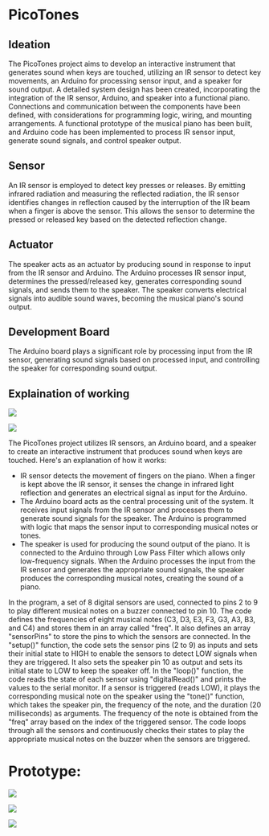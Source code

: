 # PicoTones

## Ideation
The PicoTones project aims to develop an interactive instrument that generates sound when keys are touched, utilizing an IR sensor to detect key movements, an Arduino for processing sensor input, and a speaker for sound output. A detailed system design has been created, incorporating the integration of the IR sensor, Arduino, and speaker into a functional piano. Connections and communication between the components have been defined, with considerations for programming logic, wiring, and mounting arrangements. A functional prototype of the musical piano has been built, and Arduino code has been implemented to process IR sensor input, generate sound signals, and control speaker output.

## Sensor
An IR sensor is employed to detect key presses or releases. By emitting infrared radiation and measuring the reflected radiation, the IR sensor identifies changes in reflection caused by the interruption of the IR beam when a finger is above the sensor. This allows the sensor to determine the pressed or released key based on the detected reflection change.

## Actuator
The speaker acts as an actuator by producing sound in response to input from the IR sensor and Arduino. The Arduino processes IR sensor input, determines the pressed/released key, generates corresponding sound signals, and sends them to the speaker. The speaker converts electrical signals into audible sound waves, becoming the musical piano's sound output.

## Development Board
The Arduino board plays a significant role by processing input from the IR sensor, generating sound signals based on processed input, and controlling the speaker for corresponding sound output.

## Explaination of working

<P><img src= "https://github.com/pallav0id/Uber-Data-Analysis/assets/82913441/ee864dc6-2539-47d9-985c-6c548c08c42a"></P>
<p><img src="https://github.com/pallav0id/Uber-Data-Analysis/assets/82913441/d0f52e13-e369-4bc0-8b53-cd6f7e0dc0b5"></p>


The PicoTones project utilizes IR sensors, an Arduino board, and a speaker to create an interactive instrument that produces sound when keys are touched. Here's an explanation of how it works: 
* IR sensor detects the movement of fingers on the piano. When a finger is kept above the IR sensor, it senses the change in infrared light reflection and generates an electrical signal as input for the Arduino. 
* The Arduino board acts as the central processing unit of the system. It receives input signals from the IR sensor and processes them to generate sound signals for the speaker. The Arduino is programmed with logic that maps the sensor input to corresponding musical notes or tones. 
* The speaker is used for producing the sound output of the piano. It is connected to the Arduino through Low Pass Filter which allows only low-frequency signals. When the Arduino processes the input from the IR sensor and generates the appropriate sound signals, the speaker produces the corresponding musical notes, creating the sound of a piano.<br>


In the program, a set of 8 digital sensors are used, connected to pins 2 to 9 to play different musical notes on a buzzer connected to pin 10. The code defines the frequencies of eight musical notes (C3, D3, E3, F3, G3, A3, B3, and C4) and stores them in an array called "freq". It also defines an array "sensorPins" to store the pins to which the sensors are connected. 
In the "setup()" function, the code sets the sensor pins (2 to 9) as inputs and sets their initial state to HIGH to enable the sensors to detect LOW signals when they are triggered. It also sets the speaker pin 10 as output and sets its initial state to LOW to keep the speaker off. 
In the "loop()" function, the code reads the state of each sensor using "digitalRead()" and prints the values to the serial monitor. If a sensor is triggered (reads LOW), it plays the corresponding musical note on the speaker using the "tone()" function, which takes the speaker pin, the frequency of the note, and the duration (20 milliseconds) as arguments. The frequency of the note is obtained from the "freq" array based on the index of the triggered sensor. The code loops through all the sensors and continuously checks their states to play the appropriate musical notes on the buzzer when the sensors are triggered. 

# Prototype:
<p><img src="https://github.com/pallav0id/Uber-Data-Analysis/assets/82913441/00a7c6ac-6922-4dc6-888d-dfa3a44fa618"></p>
<p><img src="https://github.com/pallav0id/Uber-Data-Analysis/assets/82913441/b9cab658-6d2e-4fac-8d7c-26f46317e342"></p>
<p><img src="https://github.com/pallav0id/Uber-Data-Analysis/assets/82913441/4c75cd45-bcdc-4673-a2aa-0b61137bd463"></p>

